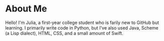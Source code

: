 # About Me

Hello! I'm Julia, a first-year college student who is farily new to GitHub but learning. I primarily write code in Python, but I've also used Java, Scheme (a Lisp dialect), HTML, CSS, and a small amount of Swift.
